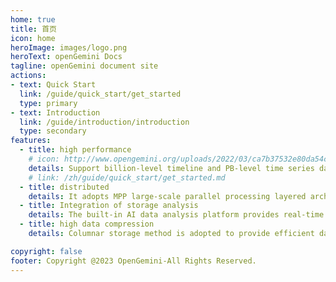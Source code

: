 ```yaml
---
home: true
title: 首页
icon: home
heroImage: images/logo.png
heroText: openGemini Docs
tagline: openGemini document site
actions:
- text: Quick Start
  link: /guide/quick_start/get_started
  type: primary
- text: Introduction
  link: /guide/introduction/introduction
  type: secondary
features:
  - title: high performance
    # icon: http://www.opengemini.org/uploads/2022/03/ca7b37532e80da54c9df4812c793b72a.png
    details: Support billion-level timeline and PB-level time series data management, write tens of millions of data per second and query response at millisecond level. Compared with InfluxDB, the performance of simple query is improved by 2-5 times, and the performance of complex query is improved by 60 times
    # link: /zh/guide/quick_start/get_started.md
  - title: distributed
    details: It adopts MPP large-scale parallel processing layered architecture, which consists of three components ts-sql, ts-meta, and ts-store. Each component can be independently expanded, and supports large-scale cluster deployment of 100+ nodes.
  - title: Integration of storage analysis
    details: The built-in AI data analysis platform provides real-time anomaly detection capabilities for time series data, and realizes complete closed-loop management of data from storage to analysis.
  - title: high data compression
    details: Columnar storage method is adopted to provide efficient data compression algorithm. Under the same amount of data, the storage cost is only 1/20 of relational database and 1/10 of NoSQL.

copyright: false
footer: Copyright @2023 OpenGemini-All Rights Reserved.
---
```

